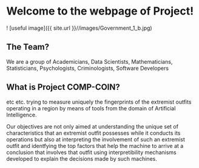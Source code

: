 # Welcome to the webpage of Project!
! [useful image]({{ site.url }}//images/Government_1_b.jpg)
## The Team?
We are a group of Academicians, Data Scientists, Mathematicians, Statisticians, Psychologists, Criminologists, Software Developers 

## What is Project COMP-COIN?
etc etc. trying to measure uniquely the fingerprints of the extremist outfits operating in a region by means of tools from the domain of Artificial Intelligence. 

Our objectives are not only aimed at understanding the unique set of characteristics that an extremist outfit possesses while it conducts its operations but also at interpreting the involvement of such an extremist outfit and identfying the top factors that help the machine to arrive at a conclusion that involves that outfit using interpretibility mechanisms developed to explain the decisions made by such machines.


